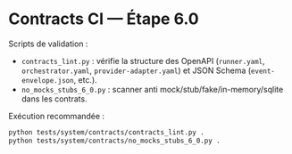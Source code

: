 # Contracts CI — Étape 6.0

Scripts de validation :
- `contracts_lint.py` : vérifie la structure des OpenAPI (`runner.yaml`, `orchestrator.yaml`, `provider-adapter.yaml`) et JSON Schema (`event-envelope.json`, etc.).
- `no_mocks_stubs_6_0.py` : scanner anti mock/stub/fake/in-memory/sqlite dans les contrats.

Exécution recommandée :
```bash
python tests/system/contracts/contracts_lint.py .
python tests/system/contracts/no_mocks_stubs_6_0.py .
```
